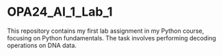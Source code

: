 # OPA24_AI_1_Lab_1
This repository contains my first lab assignment in my Python course, focusing on Python fundamentals. The task involves performing decoding operations on DNA data.
